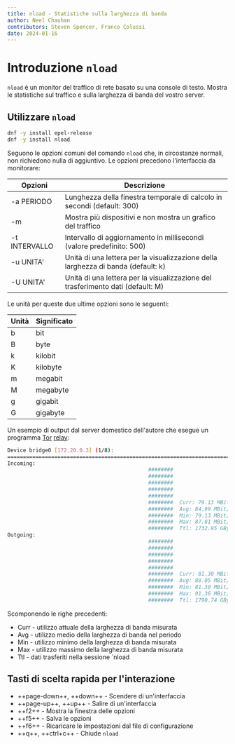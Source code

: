 ```yaml
---
title: nload - Statistiche sulla larghezza di banda
author: Neel Chauhan
contributors: Steven Spencer, Franco Colussi
date: 2024-01-16
---
```


# Introduzione `nload`

`nload` è un monitor del traffico di rete basato su una console di testo. Mostra le statistiche sul traffico e sulla larghezza di banda del vostro server.

## Utilizzare `nload`

```bash
dnf -y install epel-release
dnf -y install nload
```

Seguono le opzioni comuni del comando `nload` che, in circostanze normali, non richiedono nulla di aggiuntivo. Le opzioni precedono l'interfaccia da monitorare:

| Opzioni       | Descrizione                                                                                          |
| ------------- | ---------------------------------------------------------------------------------------------------- |
| -a PERIODO    | Lunghezza della finestra temporale di calcolo in secondi (default: 300)           |
| -m            | Mostra più dispositivi e non mostra un grafico del traffico                                          |
| -t INTERVALLO | Intervallo di aggiornamento in millisecondi (valore predefinito: 500)             |
| -u UNITA'     | Unità di una lettera per la visualizzazione della larghezza di banda (default: k) |
| -U UNITA'     | Unità di una lettera per la visualizzazione del trasferimento dati (default: M)   |

Le unità per queste due ultime opzioni sono le seguenti:

| Unità | Significato |
| ----- | ----------- |
| b     | bit         |
| B     | byte        |
| k     | kilobit     |
| K     | kilobyte    |
| m     | megabit     |
| M     | megabyte    |
| g     | gigabit     |
| G     | gigabyte    |

Un esempio di output dal server domestico dell'autore che esegue un programma [Tor](https://www.torproject.org/) [relay](https://community.torproject.org/relay/types-of-relays/):

```bash
Device bridge0 [172.20.0.3] (1/8):
================================================================================
Incoming:
                                             ########
                                             ########
                                             ########
                                             ########
                                             ########
                                             ########  Curr: 79.13 MBit/s
                                             ########  Avg: 84.99 MBit/s
                                             ########  Min: 79.13 MBit/s
                                             ########  Max: 87.81 MBit/s
                                             ########  Ttl: 1732.95 GByte
Outgoing:
                                             ########
                                             ########
                                             ########
                                             ########
                                             ########
                                             ########  Curr: 81.30 MBit/s
                                             ########  Avg: 88.05 MBit/s
                                             ########  Min: 81.30 MBit/s
                                             ########  Max: 91.36 MBit/s
                                             ########  Ttl: 1790.74 GByte
```

Scomponendo le righe precedenti:

- Curr - utilizzo attuale della larghezza di banda misurata
- Avg - utilizzo medio della larghezza di banda nel periodo
- Min - utilizzo minimo della larghezza di banda misurata
- Max - utilizzo massimo della larghezza di banda misurata
- Ttl - dati trasferiti nella sessione \`nload

## Tasti di scelta rapida per l'interazione

- \++page-down++, ++down++ - Scendere di un'interfaccia
- \++page-up++, ++up++ - Salire di un'interfaccia
- \++f2++ - Mostra la finestra delle opzioni
- \++f5++ - Salva le opzioni
- \++f6++ - Ricaricare le impostazioni dal file di configurazione
- \++q++, ++ctrl+c++ - Chiude `nload`
